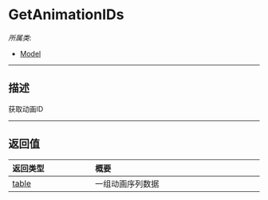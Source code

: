 # GetAnimationIDs

*所属类*:
* [Model](/Api/Classes/Role/Model.md)
------------------------------------------------------------------------------------------
## 描述

获取动画ID


------------------------------------------------------------------------------------------
## 返回值

|<div style="width:150px">返回类型</div>|<div style="width:520px">概要</div>|
|:---|:---|
|[table](/Api/DataType/Table.md)|一组动画序列数据|
